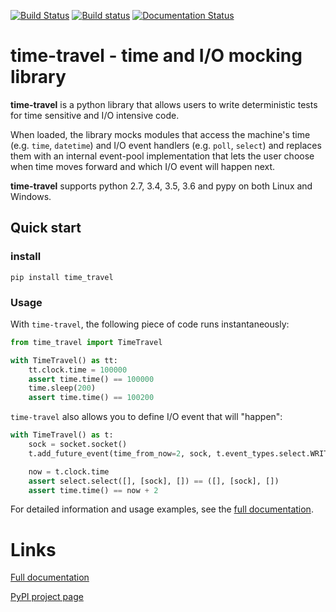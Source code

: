 [![Build Status](https://travis-ci.org/snudler6/time-travel.svg?branch=master)](https://travis-ci.org/snudler6/time-travel) [![Build status](https://ci.appveyor.com/api/projects/status/y13ewnvmj0muoapf/branch/master?svg=true)](https://ci.appveyor.com/project/snudler6/time-travel/branch/master) [![Documentation Status](https://readthedocs.org/projects/time-travel/badge/?version=latest)](http://time-travel.readthedocs.io/en/latest/?badge=latest)


# time-travel - time and I/O mocking library
**time-travel** is a python library that allows users to write deterministic
tests for time sensitive and I/O intensive code.

When loaded, the library mocks modules that access the machine's time
(e.g. `time`, `datetime`) and I/O event handlers (e.g. `poll`, `select`) and
replaces them with an internal event-pool implementation that lets the user
choose when time moves forward and which I/O event will happen next.

**time-travel** supports python 2.7, 3.4, 3.5, 3.6 and pypy on both Linux
and Windows.

## Quick start

### install

```pip install time_travel```

### Usage

With `time-travel`, the following piece of code runs instantaneously:

```python
from time_travel import TimeTravel

with TimeTravel() as tt:
    tt.clock.time = 100000
    assert time.time() == 100000
    time.sleep(200)
    assert time.time() == 100200
```

`time-travel` also allows you to define I/O event that will "happen":

```python
with TimeTravel() as t:
    sock = socket.socket()
    t.add_future_event(time_from_now=2, sock, t.event_types.select.WRITE)

    now = t.clock.time
    assert select.select([], [sock], []) == ([], [sock], [])
    assert time.time() == now + 2
```

For detailed information and usage examples, see the
[full documentation](http://time-travel.readthedocs.io/en/latest/).

# Links

[Full documentation](http://time-travel.readthedocs.io/en/latest/)

[PyPI project page](https://pypi.python.org/pypi/time_travel)
